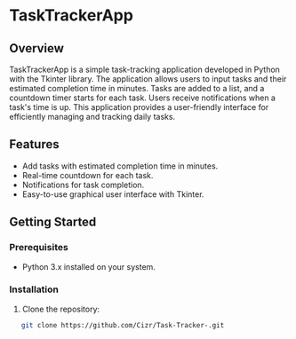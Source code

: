 # TaskTrackerApp

## Overview

TaskTrackerApp is a simple task-tracking application developed in Python with the Tkinter library. The application allows users to input tasks and their estimated completion time in minutes. Tasks are added to a list, and a countdown timer starts for each task. Users receive notifications when a task's time is up. This application provides a user-friendly interface for efficiently managing and tracking daily tasks.

## Features

- Add tasks with estimated completion time in minutes.
- Real-time countdown for each task.
- Notifications for task completion.
- Easy-to-use graphical user interface with Tkinter.

## Getting Started

### Prerequisites

- Python 3.x installed on your system.

### Installation

1. Clone the repository:
```bash
   git clone https://github.com/Cizr/Task-Tracker-.git

